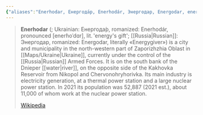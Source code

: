 ```yaml
---
{"aliases":"Enerhodar, Енергода́р, Enerhodár, Энергодар, Energodar, energy gift, energy giver","locations":null,"tag":null,"date":null,"dg-home":false,"dg-publish":true,"dg-pass-frontmatter":true,"location":[47.4900575,34.6602709],"permalink":"/maps/enerhodar-energodarska-miska-gromada-vasylivka-raion-zaporizhia-oblast-71500-ukraine/","dgHomeLink":true,"dgPassFrontmatter":true}
---
```


> **Enerhodar** (; Ukrainian: Енергода́р, romanized: Enerhodár, pronounced [enerɦoˈdɑr], lit. 'energy's gift'; [[Russia|Russian]]: Энергодар, romanized: Energodar, literally «Energygiver») is a city and municipality in the north-western part of Zaporizhzhia Oblast in [[Maps/Ukraine|Ukraine]], currently under the control of the [[Russia|Russian]] Armed Forces. It is on the south bank of the Dnieper [[water|river]], on the opposite side of the Kakhovka Reservoir from Nikopol and Chervonohryhorivka. Its main industry is electricity generation, at a thermal power station and a large nuclear power station. In 2021 its population was 52,887 (2021 est.), about 11,000 of whom work at the nuclear power station.
>
> [Wikipedia](https://en.wikipedia.org/wiki/Enerhodar)
